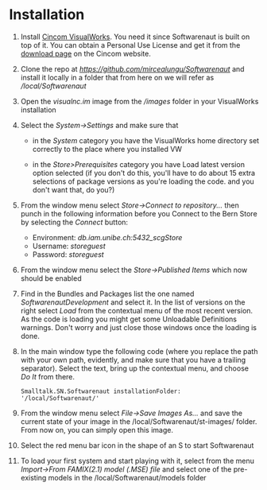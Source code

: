 # Installation


1. Install [Cincom VisualWorks](http://www.cincomsmalltalk.com/). You need it since Softwarenaut is built on top of it. You can obtain a Personal Use License and get it from the [download page](http://www.cincomsmalltalk.com/main/developer-community/trying-cincom-smalltalk/try-cincom-smalltalk/) on the Cincom website. 

1. Clone the repo at *https://github.com/mircealungu/Softwarenaut* and install it locally in a folder that from here on we will refer as */local/Softwarenaut*

1. Open the *visualnc.im* image from the */images* folder in your VisualWorks installation

1. Select the *System->Settings* and make sure that 

	- in the *System* category you have the VisualWorks home directory set correctly to the place where you installed VW
	
	- in the *Store>Prerequisites* category you have Load latest version option selected (if you don't do this, you'll have to do about 15 extra selections of package versions as you're loading the code. and you don't want that, do you?)

1. From the window menu select *Store->Connect to repository...* then punch in the following information before you Connect to the Bern Store by selecting the *Connect* button: 

	- Environment: *db.iam.unibe.ch:5432_scgStore*
	- Username: *storeguest* 
	- Password: *storeguest*

1. From the window menu select the *Store->Published Items* which now should be enabled

1. Find in the Bundles and Packages list the one named *SoftwarenautDevelopment* and select it. In the list of versions on the right select *Load* from the contextual menu of the most recent version. As the code is loading you might get some Unloadable Definitions warnings. Don't worry and just close those windows once the loading is done. 

1. In the main window type the following code (where you replace the path with your own path, evidently, and make sure that you have a trailing separator). Select the text, bring up the contextual menu, and choose *Do It* from there. 

    ```Smalltalk.SN.Softwarenaut installationFolder: '/local/Softwarenaut/'```

1. From the window menu select *File->Save Images As...* and save the current state of your image in the /local/Softwarenaut/st-images/ folder. From now on, you can simply open this image.

1. Select the red menu bar icon in the shape of an S to start Softwarenaut

1. To load your first system and start playing with it, select from the menu *Import->From FAMIX(2.1) model (.MSE) file* and select one of the pre-existing models in the /local/Softwarenaut/models folder
